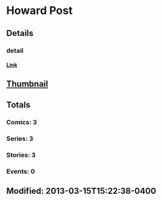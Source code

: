 # Howard  Post 
## Details
### detail
#### [Link](http://marvel.com/comics/creators/1675/howard_post?utm_campaign=apiRef&utm_source=225578a89fc76f3d20fbffda5d17a88d)
## [Thumbnail](http://i.annihil.us/u/prod/marvel/i/mg/b/40/image_not_available.jpg)
## Totals
### Comics: 3
### Series: 3
### Stories: 3
### Events: 0
## Modified: 2013-03-15T15:22:38-0400